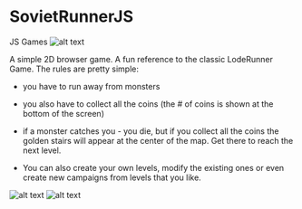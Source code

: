 # SovietRunnerJS
JS Games
![alt text](https://raw.githubusercontent.com/Nickpicnic/LodeRunnerJS/master/screenshots/0.png)

A simple 2D browser game. 
A fun reference to the classic LodeRunner Game.
The rules are pretty simple: 
  - you have to run away from monsters
  - you also have to collect all the coins (the # of coins is shown at the bottom of the screen)
  - if a monster catches you - you die, but if you collect all the coins the golden stairs will appear at the center of the 
    map. Get there to reach the next level.
    
  - You can also create your own levels, modify the existing ones or even create new campaigns from levels that you like.
 
![alt text](https://raw.githubusercontent.com/Nickpicnic/LodeRunnerJS/master/screenshots/1.png)
![alt text](https://raw.githubusercontent.com/Nickpicnic/LodeRunnerJS/master/screenshots/2.png)
